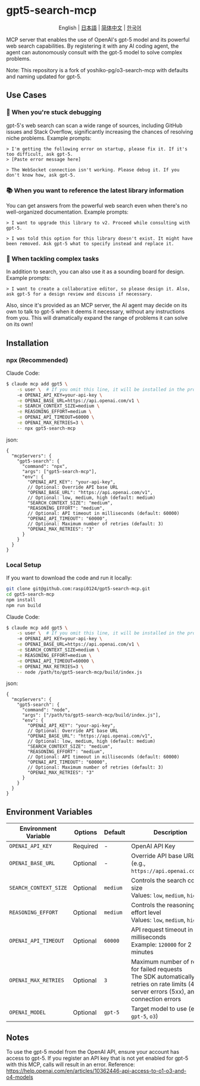 # gpt5-search-mcp

<div align="center">
  <p>English | <a href="./README.ja.md">日本語</a> | <a href="./README.zh.md">简体中文</a> | <a href="./README.ko.md">한국어</a></p>

</div>

MCP server that enables the use of OpenAI's gpt-5 model and its powerful web search capabilities.
By registering it with any AI coding agent, the agent can autonomously consult with the gpt-5 model to solve complex problems.

Note: This repository is a fork of yoshiko-pg/o3-search-mcp with defaults and naming updated for gpt-5.

## Use Cases

### 🐛 When you're stuck debugging

gpt-5's web search can scan a wide range of sources, including GitHub issues and Stack Overflow, significantly increasing the chances of resolving niche problems. Example prompts:

```
> I'm getting the following error on startup, please fix it. If it's too difficult, ask gpt-5.
> [Paste error message here]
```

```
> The WebSocket connection isn't working. Please debug it. If you don't know how, ask gpt-5.
```

### 📚 When you want to reference the latest library information

You can get answers from the powerful web search even when there's no well-organized documentation. Example prompts:

```
> I want to upgrade this library to v2. Proceed while consulting with gpt-5.
```

```
> I was told this option for this library doesn't exist. It might have been removed. Ask gpt-5 what to specify instead and replace it.
```

### 🧩 When tackling complex tasks

In addition to search, you can also use it as a sounding board for design. Example prompts:

```
> I want to create a collaborative editor, so please design it. Also, ask gpt-5 for a design review and discuss if necessary.
```

Also, since it's provided as an MCP server, the AI agent may decide on its own to talk to gpt-5 when it deems it necessary, without any instructions from you. This will dramatically expand the range of problems it can solve on its own!

## Installation

### npx (Recommended)

Claude Code:

```sh
$ claude mcp add gpt5 \
	-s user \  # If you omit this line, it will be installed in the project scope
	-e OPENAI_API_KEY=your-api-key \
	-e OPENAI_BASE_URL=https://api.openai.com/v1 \
	-e SEARCH_CONTEXT_SIZE=medium \
	-e REASONING_EFFORT=medium \
	-e OPENAI_API_TIMEOUT=60000 \
	-e OPENAI_MAX_RETRIES=3 \
	-- npx gpt5-search-mcp
```

json:

```jsonc
{
  "mcpServers": {
    "gpt5-search": {
      "command": "npx",
      "args": ["gpt5-search-mcp"],
      "env": {
        "OPENAI_API_KEY": "your-api-key",
        // Optional: Override API base URL
        "OPENAI_BASE_URL": "https://api.openai.com/v1",
        // Optional: low, medium, high (default: medium)
        "SEARCH_CONTEXT_SIZE": "medium",
        "REASONING_EFFORT": "medium",
        // Optional: API timeout in milliseconds (default: 60000)
        "OPENAI_API_TIMEOUT": "60000",
        // Optional: Maximum number of retries (default: 3)
        "OPENAI_MAX_RETRIES": "3"
      }
    }
  }
}
```

### Local Setup

If you want to download the code and run it locally:

```bash
git clone git@github.com:raspi0124/gpt5-search-mcp.git
cd gpt5-search-mcp
npm install
npm run build
```

Claude Code:

```sh
$ claude mcp add gpt5 \
	-s user \  # If you omit this line, it will be installed in the project scope
	-e OPENAI_API_KEY=your-api-key \
	-e OPENAI_BASE_URL=https://api.openai.com/v1 \
	-e SEARCH_CONTEXT_SIZE=medium \
	-e REASONING_EFFORT=medium \
	-e OPENAI_API_TIMEOUT=60000 \
	-e OPENAI_MAX_RETRIES=3 \
	-- node /path/to/gpt5-search-mcp/build/index.js
```

json:

```jsonc
{
  "mcpServers": {
    "gpt5-search": {
      "command": "node",
      "args": ["/path/to/gpt5-search-mcp/build/index.js"],
      "env": {
        "OPENAI_API_KEY": "your-api-key",
        // Optional: Override API base URL
        "OPENAI_BASE_URL": "https://api.openai.com/v1",
        // Optional: low, medium, high (default: medium)
        "SEARCH_CONTEXT_SIZE": "medium",
        "REASONING_EFFORT": "medium",
        // Optional: API timeout in milliseconds (default: 60000)
        "OPENAI_API_TIMEOUT": "60000",
        // Optional: Maximum number of retries (default: 3)
        "OPENAI_MAX_RETRIES": "3"
      }
    }
  }
}
```

## Environment Variables

| Environment Variable  | Options  | Default  | Description                                                                                                                                     |
| --------------------- | -------- | -------- | ----------------------------------------------------------------------------------------------------------------------------------------------- |
| `OPENAI_API_KEY`      | Required | -        | OpenAI API Key                                                                                                                                  |
| `OPENAI_BASE_URL`     | Optional | -        | Override API base URL (e.g., `https://api.openai.com/v1`)                                                                                       |
| `SEARCH_CONTEXT_SIZE` | Optional | `medium` | Controls the search context size<br>Values: `low`, `medium`, `high`                                                                             |
| `REASONING_EFFORT`    | Optional | `medium` | Controls the reasoning effort level<br>Values: `low`, `medium`, `high`                                                                          |
| `OPENAI_API_TIMEOUT`  | Optional | `60000`  | API request timeout in milliseconds<br>Example: `120000` for 2 minutes                                                                          |
| `OPENAI_MAX_RETRIES`  | Optional | `3`      | Maximum number of retries for failed requests<br>The SDK automatically retries on rate limits (429), server errors (5xx), and connection errors |
| `OPENAI_MODEL`        | Optional | `gpt-5`  | Target model to use (e.g., `gpt-5`, `o3`)                                                                                                       |

## Notes

To use the gpt-5 model from the OpenAI API, ensure your account has access to gpt-5.
If you register an API key that is not yet enabled for gpt-5 with this MCP, calls will result in an error.
Reference: https://help.openai.com/en/articles/10362446-api-access-to-o1-o3-and-o4-models

